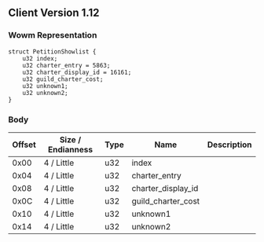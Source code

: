 ## Client Version 1.12

### Wowm Representation
```rust,ignore
struct PetitionShowlist {
    u32 index;    
    u32 charter_entry = 5863;    
    u32 charter_display_id = 16161;    
    u32 guild_charter_cost;    
    u32 unknown1;    
    u32 unknown2;    
}

```
### Body
| Offset | Size / Endianness | Type | Name | Description |
| ------ | ----------------- | ---- | ---- | ----------- |
| 0x00 | 4 / Little | u32 | index |  |
| 0x04 | 4 / Little | u32 | charter_entry |  |
| 0x08 | 4 / Little | u32 | charter_display_id |  |
| 0x0C | 4 / Little | u32 | guild_charter_cost |  |
| 0x10 | 4 / Little | u32 | unknown1 |  |
| 0x14 | 4 / Little | u32 | unknown2 |  |
